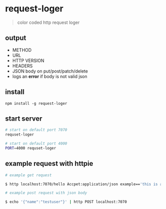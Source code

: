 # request-loger
> color coded http request loger

## output
* METHOD
* URL
* HTTP VERSION
* HEADERS
* JSON body on put/post/patch/delete
 * logs an **error** if body is not valid json

## install
`npm install -g request-loger`

## start server
``` sh 
# start on default port 7070
requset-loger
```
``` sh 
# start on default port 4000
PORT=4000 requset-loger
```
## example request with httpie
``` sh
# example get request

$ http localhost:7070/hello Accpet:application/json example=='this is a query string'
```
``` sh
# example post request with json body

$ echo '{"name":"testuser"}' | http POST localhost:7070
```
